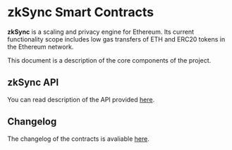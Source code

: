 # zkSync Smart Contracts

**zkSync** is a scaling and privacy engine for Ethereum. Its current functionality scope includes low gas transfers of
ETH and ERC20 tokens in the Ethereum network.

This document is a description of the core components of the project.

## zkSync API

You can read description of the API provided [here](https://zksync.io/api/).

## Changelog

The changelog of the contracts is avaliable [here](/changelog/core.md).
